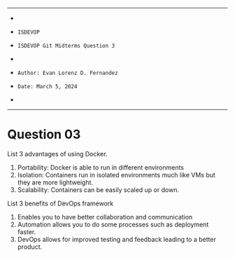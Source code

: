 **********************************************************************
*
*     ISDEVOP
*     ISDEVOP Git Midterms Question 3
*     
*     Author: Evan Lorenz D. Fernandez
*     Date: March 5, 2024
*     
**********************************************************************

# Question 03
List 3 advantages of using Docker. 
1. Portability: Docker is able to run in different environments
2. Isolation: Containers run in isolated environments much like VMs but they are more lightweight.
3. Scalability: Containers can be easily scaled up or down.

List 3 benefits of DevOps framework
1. Enables you to have better collaboration and communication
2. Automation allows you to do some processes such as deployment faster. 
3. DevOps allows for improved testing and feedback leading to a better product.